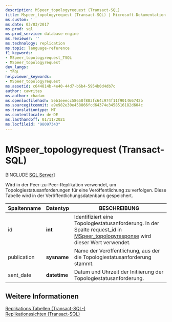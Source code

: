 ```yaml
---
description: MSpeer_topologyrequest (Transact-SQL)
title: Mspeer_topologyrequest (Transact-SQL) | Microsoft-Dokumentation
ms.custom: ''
ms.date: 03/03/2017
ms.prod: sql
ms.prod_service: database-engine
ms.reviewer: ''
ms.technology: replication
ms.topic: language-reference
f1_keywords:
- MSpeer_topologyrequest_TSQL
- MSpeer_topologyrequest
dev_langs:
- TSQL
helpviewer_keywords:
- MSpeer_topologyrequest
ms.assetid: c644814b-4e40-44d7-b6b4-5954b0d4db7c
author: cawrites
ms.author: chadam
ms.openlocfilehash: 5eb1eeecc58650f883fc64c974f11f901466742b
ms.sourcegitcommit: a9e982e30e458866fcd64374e3458516182d604c
ms.translationtype: MT
ms.contentlocale: de-DE
ms.lasthandoff: 01/11/2021
ms.locfileid: "98097343"
---
```

# <a name="mspeer_topologyrequest-transact-sql"></a>MSpeer_topologyrequest (Transact-SQL)
[!INCLUDE [SQL Server](../../includes/applies-to-version/sqlserver.md)]

  Wird in der Peer-zu-Peer-Replikation verwendet, um Topologiestatusanforderungen für eine Veröffentlichung zu verfolgen. Diese Tabelle wird in der Veröffentlichungsdatenbank gespeichert.  
  
|Spaltenname|Datentyp|BESCHREIBUNG|  
|-----------------|---------------|-----------------|  
|id|**int**|Identifiziert eine Topologiestatusanforderung. In der Spalte request_id in [MSpeer_topologyresponse](../../relational-databases/system-tables/mspeer-topologyresponse-transact-sql.md) wird dieser Wert verwendet.|  
|publication|**sysname**|Name der Veröffentlichung, aus der die Topologiestatusanforderung stammt.|  
|sent_date|**datetime**|Datum und Uhrzeit der Initiierung der Topologiestatusanforderung.|  
  
## <a name="see-also"></a>Weitere Informationen  
 [Replikations Tabellen &#40;Transact-SQL-&#41;](../../relational-databases/system-tables/replication-tables-transact-sql.md)   
 [Replikationssichten &#40;Transact-SQL&#41;](../../relational-databases/system-views/replication-views-transact-sql.md)  
  
  
